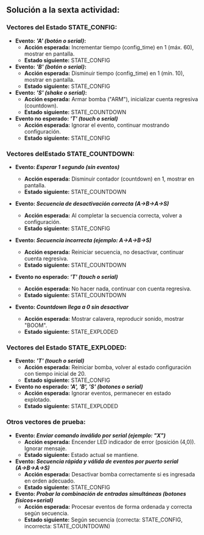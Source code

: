 ## Solución a la sexta actividad:

### Vectores del Estado STATE_CONFIG:
- **Evento: _'A' (botón o serial)_:**  
    - **Acción esperada:** Incrementar tiempo (config_time) en 1 (máx. 60), mostrar en pantalla.
    - **Estado siguiente:** STATE_CONFIG
- **Evento: _'B' (botón o serial)_:**  
    - **Acción esperada:** Disminuir tiempo (config_time) en 1 (mín. 10), mostrar en pantalla.
    - **Estado siguiente:** STATE_CONFIG
- **Evento: _'S' (shake o serial)_:**  
    - **Acción esperada:** Armar bomba ("ARM"), inicializar cuenta regresiva (countdown).
    - **Estado siguiente:** STATE_COUNTDOWN
- **Evento no esperado: _'T' (touch o serial)_**  
    - **Acción esperada:** Ignorar el evento, continuar mostrando configuración.
    - **Estado siguiente:** STATE_CONFIG

### Vectores delEstado STATE_COUNTDOWN:  
- **Evento: _Esperar 1 segundo (sin eventos)_**  
    - **Acción esperada:** Disminuir contador (countdown) en 1, mostrar en pantalla.
    - **Estado siguiente:** STATE_COUNTDOWN
- **Evento: _Secuencia de desactivación correcta (A→B→A→S)_**  
    - **Acción esperada:** Al completar la secuencia correcta, volver a configuración.
    - **Estado siguiente:** STATE_CONFIG
- **Evento: _Secuencia incorrecta (ejemplo: A→A→B→S)_**
    - **Acción esperada:** Reiniciar secuencia, no desactivar, continuar cuenta regresiva.
    - **Estado siguiente:** STATE_COUNTDOWN
- **Evento no esperado: _'T' (touch o serial)_**
    - **Acción esperada:** No hacer nada, continuar con cuenta regresiva.
    - **Estado siguiente:** STATE_COUNTDOWN

- **Evento: _Countdown llega a 0 sin desactivar_**
    - **Acción esperada:** Mostrar calavera, reproducir sonido, mostrar "BOOM".
    - **Estado siguiente:** STATE_EXPLODED
  
### Vectores del Estado STATE_EXPLODED:
-  **Evento: _'T' (touch o serial)_**
    - **Acción esperada:** Reiniciar bomba, volver al estado configuración con tiempo inicial de 20.
    - **Estado siguiente:** STATE_CONFIG
- **Evento no esperado: _'A', 'B', 'S' (botones o serial)_**
    - **Acción esperada:** Ignorar eventos, permanecer en estado explotado.
    - **Estado siguiente:** STATE_EXPLODED
 
### Otros vectores de prueba:
- **Evento: _Enviar comando inválido por serial (ejemplo: "X")_**
    - **Acción esperada:** Encender LED indicador de error (posición (4,0)). Ignorar mensaje.
    - **Estado siguiente:** Estado actual se mantiene.
- **Evento: _Secuencia rápida y válida de eventos por puerto serial (A→B→A→S)_**
    - **Acción esperada:** Desactivar bomba correctamente si es ingresada en orden adecuado.
    - **Estado siguiente:** STATE_CONFIG
- **Evento: _Probar la combinación de entradas simultáneas (botones físicos+serial)_**
    - **Acción esperada:** Procesar eventos de forma ordenada y correcta según secuencia.
    - **Estado siguiente:** Según secuencia (correcta: STATE_CONFIG, incorrecta: STATE_COUNTDOWN)
